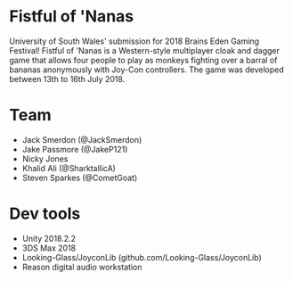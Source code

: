 # Fistful of 'Nanas
University of South Wales' submission for 2018 Brains Eden Gaming Festival! Fistful of 'Nanas is a Western-style multiplayer cloak and dagger game that allows four people to play as monkeys fighting over a barral of bananas anonymously with Joy-Con controllers. The game was developed between 13th to 16th July 2018.
# Team
* Jack Smerdon (@JackSmerdon)
* Jake Passmore (@JakeP121)
* Nicky Jones
* Khalid Ali (@SharktallicA)
* Steven Sparkes (@CometGoat)
# Dev tools
* Unity 2018.2.2
* 3DS Max 2018
* Looking-Glass/JoyconLib (github.com/Looking-Glass/JoyconLib)
* Reason digital audio workstation

